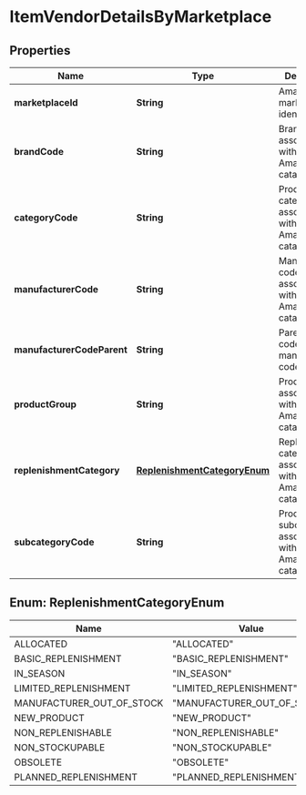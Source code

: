 # ItemVendorDetailsByMarketplace

## Properties
Name | Type | Description | Notes
------------ | ------------- | ------------- | -------------
**marketplaceId** | **String** | Amazon marketplace identifier. | 
**brandCode** | **String** | Brand code associated with an Amazon catalog item. |  [optional]
**categoryCode** | **String** | Product category associated with an Amazon catalog item. |  [optional]
**manufacturerCode** | **String** | Manufacturer code associated with an Amazon catalog item. |  [optional]
**manufacturerCodeParent** | **String** | Parent vendor code of the manufacturer code. |  [optional]
**productGroup** | **String** | Product group associated with an Amazon catalog item. |  [optional]
**replenishmentCategory** | [**ReplenishmentCategoryEnum**](#ReplenishmentCategoryEnum) | Replenishment category associated with an Amazon catalog item. |  [optional]
**subcategoryCode** | **String** | Product subcategory associated with an Amazon catalog item. |  [optional]

<a name="ReplenishmentCategoryEnum"></a>
## Enum: ReplenishmentCategoryEnum
Name | Value
---- | -----
ALLOCATED | &quot;ALLOCATED&quot;
BASIC_REPLENISHMENT | &quot;BASIC_REPLENISHMENT&quot;
IN_SEASON | &quot;IN_SEASON&quot;
LIMITED_REPLENISHMENT | &quot;LIMITED_REPLENISHMENT&quot;
MANUFACTURER_OUT_OF_STOCK | &quot;MANUFACTURER_OUT_OF_STOCK&quot;
NEW_PRODUCT | &quot;NEW_PRODUCT&quot;
NON_REPLENISHABLE | &quot;NON_REPLENISHABLE&quot;
NON_STOCKUPABLE | &quot;NON_STOCKUPABLE&quot;
OBSOLETE | &quot;OBSOLETE&quot;
PLANNED_REPLENISHMENT | &quot;PLANNED_REPLENISHMENT&quot;
